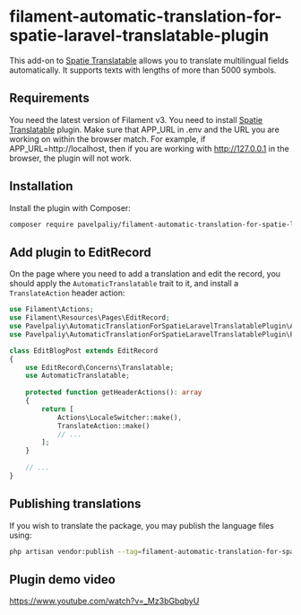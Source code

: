 # filament-automatic-translation-for-spatie-laravel-translatable-plugin
This add-on to [Spatie Translatable](https://filamentphp.com/plugins/filament-spatie-translatable) allows you to translate multilingual fields automatically. It supports texts with lengths of more than 5000 symbols.

## Requirements

You need the latest version of Filament v3. You need to install [Spatie Translatable](https://filamentphp.com/plugins/filament-spatie-translatable) plugin.
Make sure that APP_URL in .env and the URL you are working on within the browser match. For example, if APP_URL=http://localhost, then if you are working with http://127.0.0.1 in the browser, the plugin will not work.

## Installation

Install the plugin with Composer:

```bash
composer require pavelpaliy/filament-automatic-translation-for-spatie-laravel-translatable-plugin
```
## Add plugin to EditRecord

On the page where you need to add a translation and edit the record, you should apply the `AutomaticTranslatable` trait to it, and install a `TranslateAction` header action:
```php
use Filament\Actions;
use Filament\Resources\Pages\EditRecord;
use Pavelpaliy\AutomaticTranslationForSpatieLaravelTranslatablePlugin\Actions\TranslateAction;
use Pavelpaliy\AutomaticTranslationForSpatieLaravelTranslatablePlugin\Filament\Resources\Pages\EditRecord\Concerns\AutomaticTranslatable;

class EditBlogPost extends EditRecord
{
    use EditRecord\Concerns\Translatable;
    use AutomaticTranslatable;
    
    protected function getHeaderActions(): array
    {
        return [
            Actions\LocaleSwitcher::make(),
            TranslateAction::make()
            // ...
        ];
    }
    
    // ...
}
```
## Publishing translations

If you wish to translate the package, you may publish the language files using:

```bash
php artisan vendor:publish --tag=filament-automatic-translation-for-spatie-laravel-translatable-plugin
```
## Plugin demo video
https://www.youtube.com/watch?v=_Mz3bGbqbyU
